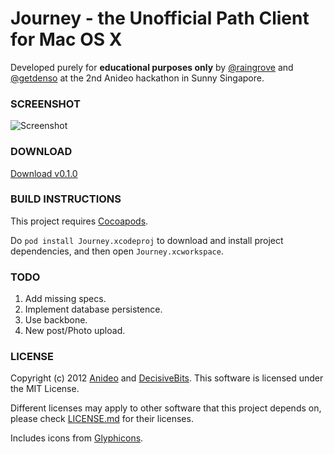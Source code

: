 # Journey - the Unofficial Path Client for Mac OS X

Developed purely for **educational purposes only** by
[@raingrove](http://www.raingrove.com/) and
[@getdenso](http://getdenso.com/) at the 2nd Anideo hackathon in Sunny
Singapore.

### SCREENSHOT

![Screenshot](https://github.com/petejkim/stuff/raw/master/images/journey-screenshot.png)


### DOWNLOAD

[Download v0.1.0](https://github.com/downloads/JourneyForMac/Journey/Journey%200.1.0.dmg)

### BUILD INSTRUCTIONS

This project requires [Cocoapods](http://github.com/CocoaPods/CocoaPods).

Do `pod install Journey.xcodeproj` to download and install project dependencies, and then open `Journey.xcworkspace`.

### TODO

1. Add missing specs.
2. Implement database persistence.
3. Use backbone.
4. New post/Photo upload.

### LICENSE

Copyright (c) 2012 [Anideo](http://www.anideo.com/) and [DecisiveBits](http://www.decisivebits.com). This software is licensed under the MIT License.

Different licenses may apply to other software that this project depends on, please check [LICENSE.md](https://github.com/JourneyForMac/Journey/blob/master/LICENSE.md) for their licenses.

Includes icons from [Glyphicons](http://glyphicons.com/).


